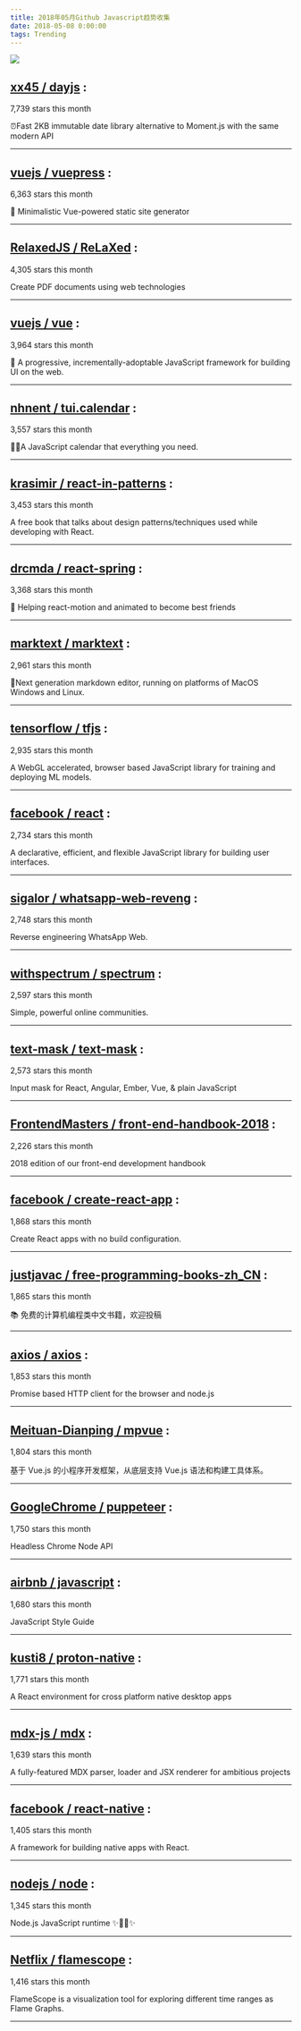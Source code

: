 ```yaml
---
title: 2018年05月Github Javascript趋势收集 
date: 2018-05-08 0:00:00
tags: Trending
---
```

![](/images/github_15.png)
##   [xx45 / dayjs](https://github.com/xx45/dayjs) : 
 
7,739 stars this month

⏰Fast 2KB immutable date library alternative to Moment.js with the same modern API 

---
##   [vuejs / vuepress](https://github.com/vuejs/vuepress) : 
 
6,363 stars this month

📝 Minimalistic Vue-powered static site generator 

---
##   [RelaxedJS / ReLaXed](https://github.com/RelaxedJS/ReLaXed) : 
 
4,305 stars this month

Create PDF documents using web technologies 

---
##   [vuejs / vue](https://github.com/vuejs/vue) : 
 
3,964 stars this month

🖖 A progressive, incrementally-adoptable JavaScript framework for building UI on the web. 

---
##   [nhnent / tui.calendar](https://github.com/nhnent/tui.calendar) : 
 
3,557 stars this month

🍞📅A JavaScript calendar that everything you need. 

---
##   [krasimir / react-in-patterns](https://github.com/krasimir/react-in-patterns) : 
 
3,453 stars this month

A free book that talks about design patterns/techniques used while developing with React. 

---
##   [drcmda / react-spring](https://github.com/drcmda/react-spring) : 
 
3,368 stars this month

🙌 Helping react-motion and animated to become best friends 

---
##   [marktext / marktext](https://github.com/marktext/marktext) : 
 
2,961 stars this month

📝Next generation markdown editor, running on platforms of MacOS Windows and Linux. 

---
##   [tensorflow / tfjs](https://github.com/tensorflow/tfjs) : 
 
2,935 stars this month

A WebGL accelerated, browser based JavaScript library for training and deploying ML models. 

---
##   [facebook / react](https://github.com/facebook/react) : 
 
2,734 stars this month

A declarative, efficient, and flexible JavaScript library for building user interfaces. 

---
##   [sigalor / whatsapp-web-reveng](https://github.com/sigalor/whatsapp-web-reveng) : 
 
2,748 stars this month

Reverse engineering WhatsApp Web. 

---
##   [withspectrum / spectrum](https://github.com/withspectrum/spectrum) : 
 
2,597 stars this month

Simple, powerful online communities. 

---
##   [text-mask / text-mask](https://github.com/text-mask/text-mask) : 
 
2,573 stars this month

Input mask for React, Angular, Ember, Vue, & plain JavaScript 

---
##   [FrontendMasters / front-end-handbook-2018](https://github.com/FrontendMasters/front-end-handbook-2018) : 
 
2,226 stars this month

2018 edition of our front-end development handbook 

---
##   [facebook / create-react-app](https://github.com/facebook/create-react-app) : 
 
1,868 stars this month

Create React apps with no build configuration. 

---
##   [justjavac / free-programming-books-zh_CN](https://github.com/justjavac/free-programming-books-zh_CN) : 
 
1,865 stars this month

📚 免费的计算机编程类中文书籍，欢迎投稿 

---
##   [axios / axios](https://github.com/axios/axios) : 
 
1,853 stars this month

Promise based HTTP client for the browser and node.js 

---
##   [Meituan-Dianping / mpvue](https://github.com/Meituan-Dianping/mpvue) : 
 
1,804 stars this month

基于 Vue.js 的小程序开发框架，从底层支持 Vue.js 语法和构建工具体系。 

---
##   [GoogleChrome / puppeteer](https://github.com/GoogleChrome/puppeteer) : 
 
1,750 stars this month

Headless Chrome Node API 

---
##   [airbnb / javascript](https://github.com/airbnb/javascript) : 
 
1,680 stars this month

JavaScript Style Guide 

---
##   [kusti8 / proton-native](https://github.com/kusti8/proton-native) : 
 
1,771 stars this month

A React environment for cross platform native desktop apps 

---
##   [mdx-js / mdx](https://github.com/mdx-js/mdx) : 
 
1,639 stars this month

A fully-featured MDX parser, loader and JSX renderer for ambitious projects 

---
##   [facebook / react-native](https://github.com/facebook/react-native) : 
 
1,405 stars this month

A framework for building native apps with React. 

---
##   [nodejs / node](https://github.com/nodejs/node) : 
 
1,345 stars this month

Node.js JavaScript runtime ✨🐢🚀✨ 

---
##   [Netflix / flamescope](https://github.com/Netflix/flamescope) : 
 
1,416 stars this month

FlameScope is a visualization tool for exploring different time ranges as Flame Graphs. 

---

